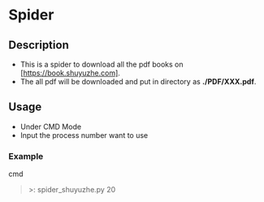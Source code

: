 # Spider #
## Description ##
- This is a spider to download all the pdf books on [https://book.shuyuzhe.com].
- The all pdf will be downloaded and put in directory as **./PDF/XXX.pdf**.

## Usage ##
- Under CMD Mode
- Input the process number want to use
### Example ###
cmd
>\>: spider_shuyuzhe.py 20
